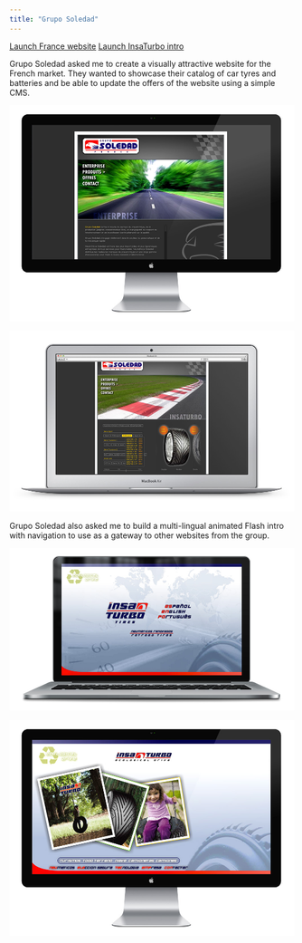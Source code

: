 ```yaml
---
title: "Grupo Soledad"
---
```


<p class="work-links">
<a class="btn icon icon-external" href="http://work.joanmira.com/webs/gruposoledad/francia/" target="_blank">Launch France website</a>
<a class="btn icon icon-external" href="http://work.joanmira.com/webs/gruposoledad/insaturbo/" target="_blank">Launch InsaTurbo intro</a>
</p>

Grupo Soledad asked me to create a visually attractive website for the French market. They wanted to showcase their catalog of car tyres and batteries and be able to update the offers of the website using a simple CMS.

![](./images/1.jpg)

![](./images/2.jpg)

Grupo Soledad also asked me to build a multi-lingual animated Flash intro with navigation to use as a gateway to other websites from the group.

![](./images/3.jpg)

![](./images/4.jpg)
